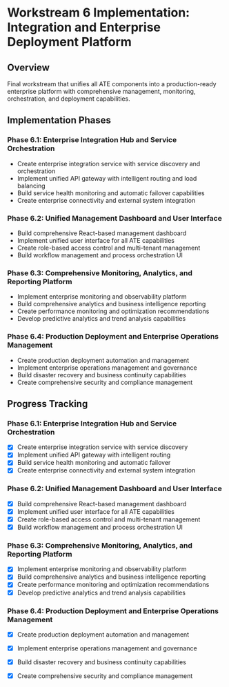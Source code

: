# Workstream 6 Implementation: Integration and Enterprise Deployment Platform

## Overview
Final workstream that unifies all ATE components into a production-ready enterprise platform with comprehensive management, monitoring, orchestration, and deployment capabilities.

## Implementation Phases

### Phase 6.1: Enterprise Integration Hub and Service Orchestration
- Create enterprise integration service with service discovery and orchestration
- Implement unified API gateway with intelligent routing and load balancing
- Build service health monitoring and automatic failover capabilities
- Create enterprise connectivity and external system integration

### Phase 6.2: Unified Management Dashboard and User Interface
- Build comprehensive React-based management dashboard
- Implement unified user interface for all ATE capabilities
- Create role-based access control and multi-tenant management
- Build workflow management and process orchestration UI

### Phase 6.3: Comprehensive Monitoring, Analytics, and Reporting Platform
- Implement enterprise monitoring and observability platform
- Build comprehensive analytics and business intelligence reporting
- Create performance monitoring and optimization recommendations
- Develop predictive analytics and trend analysis capabilities

### Phase 6.4: Production Deployment and Enterprise Operations Management
- Create production deployment automation and management
- Implement enterprise operations management and governance
- Build disaster recovery and business continuity capabilities
- Create comprehensive security and compliance management

## Progress Tracking

### Phase 6.1: Enterprise Integration Hub and Service Orchestration
- [x] Create enterprise integration service with service discovery
- [x] Implement unified API gateway with intelligent routing
- [x] Build service health monitoring and automatic failover
- [x] Create enterprise connectivity and external system integration

### Phase 6.2: Unified Management Dashboard and User Interface
- [x] Build comprehensive React-based management dashboard
- [x] Implement unified user interface for all ATE capabilities
- [x] Create role-based access control and multi-tenant management
- [x] Build workflow management and process orchestration UI

### Phase 6.3: Comprehensive Monitoring, Analytics, and Reporting Platform
- [x] Implement enterprise monitoring and observability platform
- [x] Build comprehensive analytics and business intelligence reporting
- [x] Create performance monitoring and optimization recommendations
- [x] Develop predictive analytics and trend analysis capabilities

### Phase 6.4: Production Deployment and Enterprise Operations Management
- [x] Create production deployment automation and management
- [x] Implement enterprise operations management and governance
- [x] Build disaster recovery and business continuity capabilities
- [x] Create comprehensive security and compliance management

